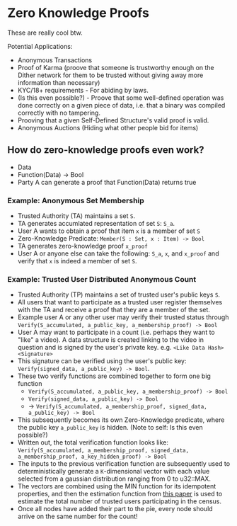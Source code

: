 # Zero Knowledge Proofs

These are really cool btw.

Potential Applications:
 - Anonymous Transactions
 - Proof of Karma (proove that someone is trustworthy enough on the Dither network for them to be trusted without giving away more information than necessary)
 - KYC/18+ requirements - For abiding by laws.
 - (Is this even possible?) - Proove that some well-defined operation was done correctly on a given piece of data, i.e. that a binary was compiled correctly with no tampering.
 - Prooving that a given Self-Defined Structure's valid proof is valid.
 - Anonymous Auctions (Hiding what other people bid for items)


## How do zero-knowledge proofs even work?

 - Data
 - Function(Data) -> Bool
 - Party A can generate a proof that Function(Data) returns true

### Example: Anonymous Set Membership

- Trusted Authority (TA) maintains a set `S`.
- TA generates accumlated representation of set `S`: `S_a`.
- User A wants to obtain a proof that item `x` is a member of set `S`
- Zero-Knowledge Predicate: `Member(S : Set, x : Item) -> Bool`
- TA generates zero-knowledge proof `x_proof`
- User A or anyone else can take the following: `S_a`, `x`, and `x_proof` and verify that `x` is indeed a member of set `S`.

### Example: Trusted User Distributed Anonymous Count

 - Trusted Authority (TP) maintains a set of trusted user's public keys `S`.
 - All users that want to participate as a trusted user register themselves with the TA and receive a proof that they are a member of the set.
 - Example user A or any other user may verify their trusted status through `Verify(S_accumulated, a_public_key, a_membership_proof) -> Bool`
 - User A may want to participate in a count (i.e. perhaps they want to "like" a video). A data structure is created linking to the video in question and is signed by the user's private key. e.g. `<Like Data Hash><Signature>`
 - This signature can be verified using the user's public key: `Verify(signed_data, a_public_key) -> Bool`.
 - These two verify functions are combined together to form one big function
   - `Verify(S_accumulated, a_public_key, a_membership_proof) -> Bool`
   - `Verify(signed_data, a_public_key) -> Bool`
   - -> `Verify(S_accumulated, a_membership_proof, signed_data, a_public_key) -> Bool`
 - This subsequently becomes its own Zero-Knowledge predicate, where the public key `a_public_key` is hidden. (Note to self: Is this even possible?)
 - Written out, the total verification function looks like: `Verify(S_accumulated, a_membership_proof, signed_data, a_membership_proof, a_key_hidden_proof) -> Bool`
 - The inputs to the previous verification function are subsequently used to deterministically generate a `K`-dimensional vector with each value selected from a gaussian distribution ranging from 0 to u32::MAX.
 - The vectors are combined using the MIN function for its idempotent properties, and then the estimation function from [this paper](https://repositorium.sdum.uminho.pt/bitstream/1822/33841/2/1143.pdf) is used to estimate the total number of trusted users participating in the census.
 - Once all nodes have added their part to the pie, every node should arrive on the same number for the count!

